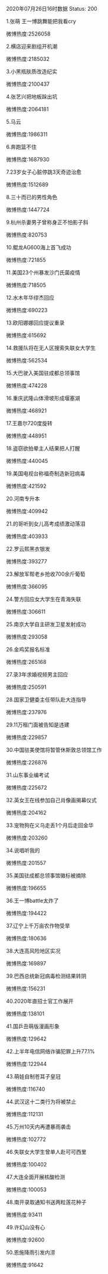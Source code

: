 2020年07月26日16时数据
Status: 200

1.张萌 王一博跳舞能把我看cry

微博热度:2526058

2.横店迎来剧组开机潮

微博热度:2185032

3.小黑瓶肤质改造纪实

微博热度:2100437

4.张艺兴把地板跺出坑

微博热度:2064181

5.马云

微博热度:1986311

6.奔跑篮不住

微博热度:1687930

7.23岁女子心脏停跳3天奇迹治愈

微博热度:1512689

8.三十而已的男性角色

微博热度:1447724

9.杭州杀妻男子曾称身正不怕影子斜

微博热度:820753

10.鲲龙AG600海上首飞成功

微博热度:721855

11.美国23个州暴发沙门氏菌疫情

微博热度:718505

12.水木年华缪杰回应

微博热度:690223

13.欧阳娜娜回应提议重录

微博热度:615692

14.救援队将在无人区搜索失联女大学生

微博热度:562534

15.大巴驶入美国驻成都总领事馆

微博热度:474228

16.重庆武隆山体滑坡形成堰塞湖

微博热度:468921

17.王嘉尔720度旋转

微博热度:448951

18.盗窃欲拍晕主人结果把人打醒

微博热度:440045

19.美国电视台称福奇制造新冠病毒

微博热度:421592

20.河南专升本

微博热度:409942

21.的哥听到女儿高考成绩激动落泪

微博热度:403933

22.罗云熙黑衣银发

微博热度:393277

23.解放军帮老乡抢收700余斤葡萄

微博热度:366095

24.警方回应女大学生在青海失联

微博热度:306611

25.南京大学自主研发卫星发射成功

微博热度:293058

26.金鸡奖报名标准

微博热度:265168

27.录3年求婚视频男主回应

微博热度:250591

28.国家卫健委主任带队赴大连指导

微博热度:237976

29.11万租门面被告知是违建

微博热度:229857

30.中国驻美使馆将暂管休斯敦总领馆工作

微博热度:226876

31.山东事业编考试

微博热度:225672

32.英女王在线参加自己肖像画揭幕仪式

微博热度:204162

33.宠物狗在义乌走丢1个月后走回金华

微博热度:203260

34.说唱听我的

微博热度:201557

35.美国驻成都总领事馆徽标被摘除

微博热度:196655

36.王一博battle太炸了

微博热度:194422

37.辽宁上千万亩农作物受旱

微博热度:180636

38.大连高风险地区实况

微博热度:169897

39.巴西总统新冠病毒检测结果转阴

微博热度:156231

40.2020年直招士官工作展开

微博热度:138101

41.国乒丑萌版漫画形象

微博热度:129642

42.上半年电信网络诈骗犯罪上升77.1%

微博热度:122944

43.萌娃自制苍耳子皇冠

微博热度:116740

44.武汉这十二类行为将被禁止

微博热度:112131

45.万州10天内再遭暴雨袭击

微博热度:102772

46.失联女大学生曾单人赴可可西里

微博热度:100402

47.大连全面开展核酸检测

微博热度:100053

48.南开录取通知书送两粒莲花种子

微博热度:93411

49.许幻山没有心

微博热度:92600

50.恩施降雨引发内涝

微博热度:91642

